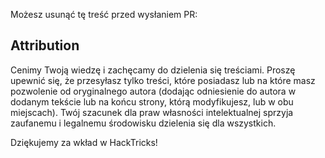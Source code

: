 Możesz usunąć tę treść przed wysłaniem PR:

## Attribution
Cenimy Twoją wiedzę i zachęcamy do dzielenia się treściami. Proszę upewnić się, że przesyłasz tylko treści, które posiadasz lub na które masz pozwolenie od oryginalnego autora (dodając odniesienie do autora w dodanym tekście lub na końcu strony, którą modyfikujesz, lub w obu miejscach). Twój szacunek dla praw własności intelektualnej sprzyja zaufanemu i legalnemu środowisku dzielenia się dla wszystkich.

Dziękujemy za wkład w HackTricks!
